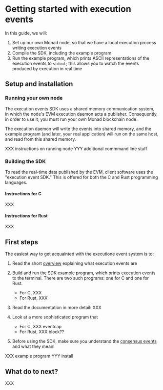 # Getting started with execution events

In this guide, we will:

1. Set up our own Monad node, so that we have a local execution process
   writing execution events
2. Compile the SDK, including the example program
3. Run the example program, which prints ASCII representations of the
   execution events to `stdout`; this allows you to watch the events
   produced by execution in real time

## Setup and installation

### Running your own node

The execution events SDK uses a shared memory communication system, in
which the node's EVM execution daemon acts a publisher. Consequently,
in order to use it, you must run your own Monad blockchain node.

The execution daemon will write the events into shared memory, and the
example program (and later, your real application) will run on the same
host, and read from this shared memory.

XXX instructions on running node
YYY additional commmand line stuff

### Building the SDK

To read the real-time data published by the EVM, client software uses the
"execution event SDK." This is offered for both the C and Rust programming
languages.

#### Instructions for C

XXX

#### Instructions for Rust

XXX

## First steps

The easiest way to get acquainted with the executione event system is to:

1. Read the short [overview](overview.md) explaining what execution events
   are

2. Build and run the SDK example program, which prints execution events to
   the terminal. There are two such programs: one for C and one for Rust.
   - For C, XXX
   - For Rust, XXX

3. Read the documentation in more detail:
   XXX

4. Look at a more sophisticated program that
   - For C, XXX eventcap
   - For Rust, XXX block??

5. Before using the SDK, make sure you understand the
   [consensus events](consensus-events.md) and what they mean!

XXX example program
YYY install

## What do to next?

XXX
